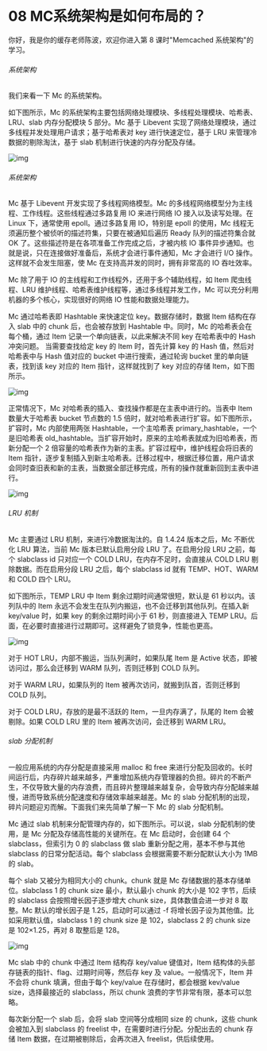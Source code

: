 # 08 MC系统架构是如何布局的？

你好，我是你的缓存老师陈波，欢迎你进入第 8 课时"Memcached
系统架构"的学习。

###### 系统架构

我们来看一下 Mc 的系统架构。

如下图所示，Mc
的系统架构主要包括网络处理模块、多线程处理模块、哈希表、LRU、slab
内存分配模块 5 部分。Mc 基于 Libevent
实现了网络处理模块，通过多线程并发处理用户请求；基于哈希表对 key
进行快速定位，基于 LRU 来管理冷数据的剔除淘汰，基于 slab
机制进行快速的内存分配及存储。

![img](assets/CgotOV2kTqmAa9rMAACt8jd8Gy8622.png)

###### 系统架构

Mc 基于 Libevent 开发实现了多线程网络模型。Mc
的多线程网络模型分为主线程、工作线程。这些线程通过多路复用 IO 来进行网络
IO 接入以及读写处理。在 Linux 下，通常使用 epoll。通过多路复用
IO，特别是 epoll 的使用，Mc
线程无须遍历整个被侦听的描述符集，只要在被通知后遍历 Ready
队列的描述符集合就 OK 了。这些描述符是在各项准备工作完成之后，才被内核
IO 事件异步通知。也就是说，只在连接做好准备后，系统才会进行事件通知，Mc
才会进行 I/O 操作。这样就不会发生阻塞，使 Mc
在支持高并发的同时，拥有非常高的 IO 吞吐效率。

Mc 除了用于 IO 的主线程和工作线程外，还用于多个辅助线程，如 Item
爬虫线程、LRU 维护线程、哈希表维护线程等，通过多线程并发工作，Mc
可以充分利用机器的多个核心，实现很好的网络 IO 性能和数据处理能力。

Mc 通过哈希表即 Hashtable 来快速定位 key。数据存储时，数据 Item
结构在存入 slab 中的 chunk 后，也会被存放到 Hashtable 中。同时，Mc
的哈希表会在每个桶，通过 Item 记录一个单向链表，以此来解决不同 key
在哈希表中的 Hash 冲突问题。 当需要查找给定 key 的 Item 时，首先计算 key
的 Hash 值，然后对哈希表中与 Hash 值对应的 bucket 中进行搜索，通过轮询
bucket 里的单向链表，找到该 key 对应的 Item 指针，这样就找到了 key
对应的存储 Item，如下图所示。

![img](assets/CgoB5l2kTqqAa-6NAADSINCxStI861.png)

正常情况下，Mc 对哈希表的插入、查找操作都是在主表中进行的。当表中 Item
数量大于哈希表 bucket 节点数的 1.5
倍时，就对哈希表进行扩容。如下图所示，扩容时，Mc 内部使用两张
Hashtable，一个主哈希表 primary_hashtable，一个是旧哈希表
old_hashtable。当扩容开始时，原来的主哈希表就成为旧哈希表，而新分配一个
2 倍容量的哈希表作为新的主表。扩容过程中，维护线程会将旧表的 Item
指针，逐步复制插入到新主哈希表。迁移过程中，根据迁移位置，用户请求会同时查旧表和新的主表，当数据全部迁移完成，所有的操作就重新回到主表中进行。

![img](assets/CgotOV2kTqqAWlf-AAEWO5LfgEY338.png)

###### LRU 机制

Mc 主要通过 LRU 机制，来进行冷数据淘汰的。自 1.4.24 版本之后，Mc
不断优化 LRU 算法，当前 Mc 版本已默认启用分段 LRU 了。在启用分段 LRU
之前，每个 slabclass id 只对应一个 COLD LRU，在内存不足时，会直接从 COLD
LRU 剔除数据。而在启用分段 LRU 之后，每个 slabclass id 就有
TEMP、HOT、WARM 和 COLD 四个 LRU。

如下图所示，TEMP LRU 中 Item 剩余过期时间通常很短，默认是 61
秒以内。该列队中的 Item
永远不会发生在队列内搬运，也不会迁移到其他队列。在插入新 key/value
时，如果 key 的剩余过期时间小于 61 秒，则直接进入 TEMP
LRU。后面，在必要时直接进行过期即可。这样避免了锁竞争，性能也更高。

![img](assets/CgoB5l2kTqqAUmjEAAFBQgJ1NUs229.png)

对于 HOT LRU，内部不搬运，当队列满时，如果队尾 Item 是 Active
状态，即被访问过，那么会迁移到 WARM 队列，否则迁移到 COLD 队列。

对于 WARM LRU，如果队列的 Item 被再次访问，就搬到队首，否则迁移到 COLD
队列。

对于 COLD LRU，存放的是最不活跃的 Item，一旦内存满了，队尾的 Item
会被剔除。如果 COLD LRU 里的 Item 被再次访问，会迁移到 WARM LRU。

###### slab 分配机制

一般应用系统的内存分配是直接采用 malloc 和 free
来进行分配及回收的。长时间运行后，内存碎片越来越多，严重增加系统内存管理器的负担。碎片的不断产生，不仅导致大量的内存浪费，而且碎片整理越来越复杂，会导致内存分配越来越慢，进而导致系统分配速度和存储效率越来越差。Mc
的 slab 分配机制的出现，碎片问题迎刃而解。下面我们来先简单了解一下 Mc 的
slab 分配机制。

Mc 通过 slab 机制来分配管理内存的，如下图所示。可以说，slab
分配机制的使用，是 Mc 分配及存储高性能的关键所在。在 Mc 启动时，会创建
64 个 slabclass，但索引为 0 的 slabclass 做 slab
重新分配之用，基本不参与其他 slabclass 的日常分配活动。每个 slabclass
会根据需要不断分配默认大小为 1MB 的 slab。

每个 slab 又被分为相同大小的 chunk。chunk 就是 Mc
存储数据的基本存储单位。slabclass 1 的 chunk size 最小，默认最小 chunk
的大小是 102 字节，后续的 slabclass 会按照增长因子逐步增大 chunk
size，具体数值会进一步对 8 取整。Mc 默认的增长因子是
1.25，启动时可以通过 -f 将增长因子设为其他值。比如采用默认值，slabclass
1 的 chunk size 是 102，slabclass 2 的 chunk size 是 102×1.25，再对 8
取整后是 128。

![img](assets/CgoB5l2kTqqAQFfMAACcTDvUMx8841.png)

Mc slab 中的 chunk 中通过 Item 结构存 key/value 键值对，Item
结构体的头部存链表的指针、flag、过期时间等，然后存 key 及
value。一般情况下，Item 并不会将 chunk 填满，但由于每个 key/value
在存储时，都会根据 kev/value size，选择最接近的 slabclass，所以 chunk
浪费的字节非常有限，基本可以忽略。

每次新分配一个 slab 后，会将 slab 空间等分成相同 size 的 chunk，这些
chunk 会被加入到 slabclass 的 freelist 中，在需要时进行分配。分配出去的
chunk 存储 Item 数据，在过期被剔除后，会再次进入 freelist，供后续使用。
